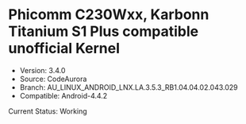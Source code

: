 # Phicomm C230Wxx, Karbonn Titanium S1 Plus compatible unofficial Kernel

- Version: 3.4.0
- Source: CodeAurora
- Branch: AU_LINUX_ANDROID_LNX.LA.3.5.3_RB1.04.04.02.043.029
- Compatible: Android-4.4.2

Current Status: Working
